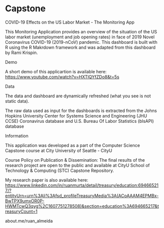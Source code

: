 # Capstone

COVID-19 Effects on the US Labor Market - The Monitoring App

This Monitoring Application provides an overview of the situation of the US labor market (unemployment and job opening rates) in face of 2019 Novel Coronavirus COVID-19 (2019-nCoV) pandemic. This dashboard is built with R using the R Makrdown framework and was adapted from this dashboard by Rami Krispin.

Demo

A short demo of this applicartion is available here: https://www.youtube.com/watch?v=HXTlQYfZDo8&t=5s

Data

The data and dashboard are dynamically refreshed (what you see is not static data).

The raw data used as input for the dashboards is extracted from the Johns Hopkins University Center for Systems Science and Engineering (JHU CCSE) Coronavirus database and U.S. Bureau Of Labor Statistics (blsAPI) database


Information

This application was developed as a part of the Computer Science Capstone course at City University of Seattle - CityU

Course Policy on Publication & Dissemination: The final results of the research project are open to the public and available at CityU School of Technology & Computing (STC) Capstone Repository.

My research paper is also available here: https://www.linkedin.com/in/ruanmurta/detail/treasury/education:694665217/?entityUrn=urn%3Ali%3Afsd_profileTreasuryMedia%3A(ACoAAAM4EPMBx-BwTPX9umxOR0P-HWMTcwQ3qyg%2C1607751278508)&section=education%3A694665217&treasuryCount=1

about.me/ruan_almeida
